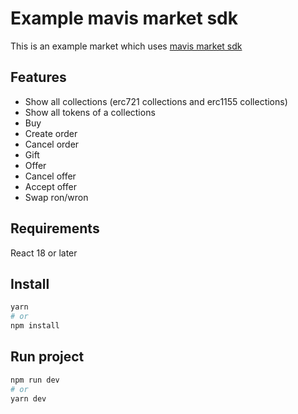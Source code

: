 # Example mavis market sdk

This is an example market which uses [mavis market sdk](https://github.com/axieinfinity/mavis-marketplace-sdk)

## Features

- Show all collections (erc721 collections and erc1155 collections)
- Show all tokens of a collections
- Buy
- Create order
- Cancel order
- Gift
- Offer
- Cancel offer
- Accept offer
- Swap ron/wron

## Requirements

React 18 or later

## Install

```bash
yarn
# or
npm install
```

## Run project

```bash
npm run dev
# or
yarn dev
```
